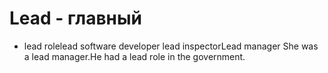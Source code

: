 # Lead - главный




- lead rolelead software developer lead inspectorLead manager She was a lead manager.He had a lead role in the government.